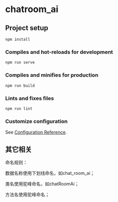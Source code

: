 # chatroom_ai

## Project setup
```
npm install
```

### Compiles and hot-reloads for development
```
npm run serve
```

### Compiles and minifies for production
```
npm run build
```

### Lints and fixes files
```
npm run lint
```

### Customize configuration
See [Configuration Reference](https://cli.vuejs.org/config/).

## 其它相关

命名规则：

数据名称使用下划线命名，如chat_room_ai；

类名使用驼峰命名，如chatRoomAi；

方法名使用驼峰命名；

